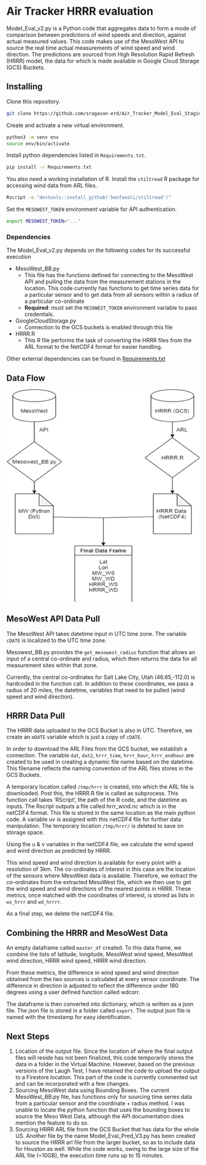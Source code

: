 # Air Tracker HRRR evaluation

Model_Eval_v2.py is a Python code that aggregates data to form a mode of comparison between predictions of wind speeds and direction, against actual measured values. This code makes use of the MesoWest API to source the real time actual measurements of wind speed and wind direction. The predictions are sourced from High Resolution Rapid Refresh (HRRR) model, the data for which is made available in Google Cloud Storage (GCS) Buckets.

## Installing

Clone this repository.

```bash
git clone https://github.com/sragavan-erd/Air_Tracker_Model_Eval_Staging
```

Create and activate a new virtual environment.

```bash
python3 -m venv env
source env/bin/activate
```

Install python dependencies listed in `Requirements.txt`.

```bash
pip install -r Requirements.txt
```

You also need a working installation of R. Install the `stiltread` R package for accessing wind data from ARL files.

```bash
Rscript -e "devtools::install_github('benfasoli/stiltread')"
```

Set the `MESOWEST_TOKEN` environment variable for API authentication.

```bash
export MESOWEST_TOKEN="..."
```

### Dependencies

The Model_Eval_v2.py depends on the following codes for its successful execution

- MesoWest_BB.py
  - This file has the functions defined for connecting to the MesoWest API and pulling the data from the measurement stations in the location. This code currently has functions to get time series data for a particular sensor and to get data from all sensors within a radius of a particular co-ordinate
  - **Required**: must set the `MESOWEST_TOKEN` environment variable to pass credentials.
- GoogleCloudStorage.py
  - Connection to the GCS buckets is enabled through this file
- HRRR.R
  - This R file performs the task of converting the HRRR files from the ARL format to the NetCDF4 format for easier handling.

Other external dependencies can be found in [Requirements.txt](./Requirements.txt)

## Data Flow

![](./docs/data-flow.png)

## MesoWest API Data Pull

The MesoWest API takes datetime input in UTC time zone. The variable `cDATE` is localized to the UTC time zone.

Mesowest_BB.py provides the `get_mesowest_radius` function that allows an input of a central co-ordinate and radius, which then returns the data for all measurement sites within that zone.

Currently, the central co-ordinates for Salt Lake City, Utah (46.65,-112.0) is hardcoded in the function call. In addition to these coordinates, we pass a radius of 20 miles, the datetime, variables that need to be pulled (wind speed and wind direction).

## HRRR Data Pull

The HRRR data uploaded to the GCS Bucket is also in UTC. Therefore, we create an `mDATE` variable which is just a copy of `cDATE`.

In order to download the ARL Files from the GCS bucket, we establish a connection. The variable `dat`, `dat2`, `hrrr_time`, `hrrr_hour`, `hrrr_endhour` are created to be used in creating a dynamic file name based on the datetime. This filename reflects the naming convention of the ARL files stores in the GCS Buckets.

A temporary location called `/tmp/hrrr` is created, into which the ARL file is downloaded. Post this, the HRRR.R file is called as subprocess. This function call takes ‘RScript’, the path of the R code, and the datetime as inputs.
The Rscript outputs a file called hrrr_wind.nc which is in the netCDF4 format. This file is stored in the same location as the main python code. A variable uv is assigned with this netCDF4 file for further data manipulation. The temporary location `/tmp/hrrr/` is deleted to save on storage space.

Using the u & v variables in the netCDF4 file, we calculate the wind speed and wind direction as predicted by HRRR.

This wind speed and wind direction is available for every point with a resolution of 3km. The co-ordinates of interest in this case are the location of the sensors where MesoWest data is available. Therefore, we extract the co-ordinates from the extracted MesoWest file, which we then use to get the wind speed and wind directions of the nearest points in HRRR. These metrics, once matched with the coordinates of interest, is stored as lists in `ws_hrrr` and `wd_hrrrr`.

As a final step, we delete the netCDF4 file.

## Combining the HRRR and MesoWest Data

An empty dataframe called `master_df` created. To this data frame, we combine the lists of latitude, longitude, MesoWest wind speed, MesoWest wind direction, HRRR wind speed, HRRR wind direction.

From these metrics, the difference in wind speed and wind direction obtained from the two sources is calculated at every sensor coordinate. The difference in direction is adjusted to reflect the difference under 180 degrees using a user defined function called wdcorr.

The dataframe is then converted into dictionary, which is written as a json file. The json file is stored in a folder called `export`. The output json file is named with the timestamp for easy identification.

## Next Steps

1. Location of the output file. Since the location of where the final output files will reside has not been finalized, this code temporarily stores the data in a folder in the Virtual Machine. However, based on the previous versions of the Laugh Test, I have retained the code to upload the output to a Firestore location. This part of the code is currently commented out and can be incorporated with a few changes.
2. Sourcing MesoWest data using Bounding Boxes. The current MesoWest_BB.py file, has functions only for sourcing time series data from a particular sensor and the coordinate + radius method. I was unable to locate the python function that uses the bounding boxes to source the Meso West Data, although the API documentation does mention the feature to do so.
3. Sourcing HRRR ARL file from the GCS Bucket that has data for the whole US. Another file by the name Model_Eval_Pred_V3.py has been created to source the HRRR arl file from the larger bucket, so as to include data for Houston as well. While the code works, owing to the large size of the ARL file (~10GB), the execution time runs up to 15 minutes.
